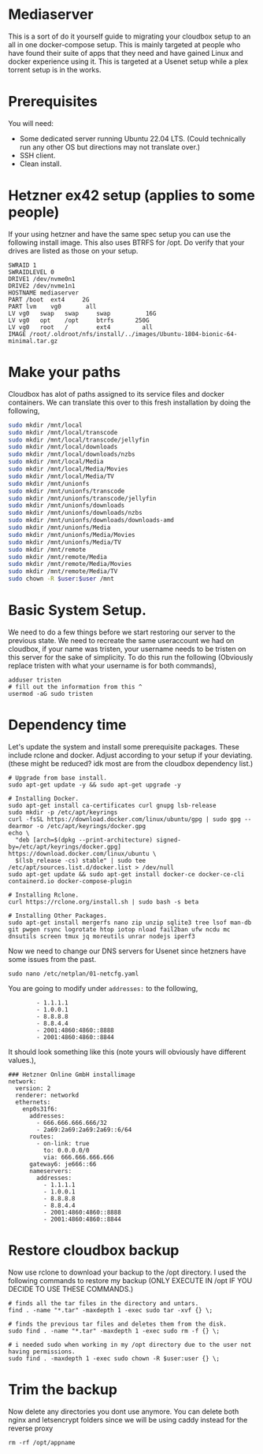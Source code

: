 # Mediaserver
This is a sort of do it yourself guide to migrating your cloudbox setup to an all in one docker-compose setup. This is mainly targeted at people who have found their suite of apps that they need and have gained Linux and docker experience using it. This is targeted at a Usenet setup while a plex torrent setup is in the works. 

# Prerequisites
You will need: 
  - Some dedicated server running Ubuntu 22.04 LTS. (Could technically run any other OS but directions may not translate over.)
  - SSH client.
  - Clean install.

# Hetzner ex42 setup (applies to some people)
If your using hetzner and have the same spec setup you can use the following install image. This also uses BTRFS for /opt. Do verify that your drives are listed as those on your setup. 
```
SWRAID 1
SWRAIDLEVEL 0
DRIVE1 /dev/nvme0n1
DRIVE2 /dev/nvme1n1
HOSTNAME mediaserver
PART /boot  ext4     2G
PART lvm    vg0       all
LV vg0   swap   swap     swap          16G
LV vg0   opt    /opt     btrfs      250G
LV vg0   root   /        ext4         all
IMAGE /root/.oldroot/nfs/install/../images/Ubuntu-1804-bionic-64-minimal.tar.gz
```

# Make your paths
Cloudbox has alot of paths assigned to its service files and docker containers. We can translate this over to this fresh installation by doing the following,
```bash
sudo mkdir /mnt/local
sudo mkdir /mnt/local/transcode
sudo mkdir /mnt/local/transcode/jellyfin
sudo mkdir /mnt/local/downloads
sudo mkdir /mnt/local/downloads/nzbs
sudo mkdir /mnt/local/Media
sudo mkdir /mnt/local/Media/Movies
sudo mkdir /mnt/local/Media/TV
sudo mkdir /mnt/unionfs
sudo mkdir /mnt/unionfs/transcode
sudo mkdir /mnt/unionfs/transcode/jellyfin
sudo mkdir /mnt/unionfs/downloads
sudo mkdir /mnt/unionfs/downloads/nzbs
sudo mkdir /mnt/unionfs/downloads/downloads-amd
sudo mkdir /mnt/unionfs/Media
sudo mkdir /mnt/unionfs/Media/Movies
sudo mkdir /mnt/unionfs/Media/TV
sudo mkdir /mnt/remote
sudo mkdir /mnt/remote/Media
sudo mkdir /mnt/remote/Media/Movies
sudo mkdir /mnt/remote/Media/TV
sudo chown -R $user:$user /mnt
``` 

# Basic System Setup.
We need to do a few things before we start restoring our server to the previous state. We need to recreate the same useraccount we had on cloudbox, if your name was tristen, your username needs to be tristen on this server for the sake of simplicity. To do this run the following (Obviously replace tristen with what your username is for both commands),
```
adduser tristen
# fill out the information from this ^
usermod -aG sudo tristen
```

# Dependency time
Let's update the system and install some prerequisite packages. These include rclone and docker. Adjust according to your setup if your deviating. (these might be reduced? idk most are from the cloudbox dependency list.)
```
# Upgrade from base install.
sudo apt-get update -y && sudo apt-get upgrade -y

# Installing Docker.
sudo apt-get install ca-certificates curl gnupg lsb-release
sudo mkdir -p /etc/apt/keyrings
curl -fsSL https://download.docker.com/linux/ubuntu/gpg | sudo gpg --dearmor -o /etc/apt/keyrings/docker.gpg
echo \
  "deb [arch=$(dpkg --print-architecture) signed-by=/etc/apt/keyrings/docker.gpg] https://download.docker.com/linux/ubuntu \
  $(lsb_release -cs) stable" | sudo tee /etc/apt/sources.list.d/docker.list > /dev/null
sudo apt-get update && sudo apt-get install docker-ce docker-ce-cli containerd.io docker-compose-plugin

# Installing Rclone.
curl https://rclone.org/install.sh | sudo bash -s beta

# Installing Other Packages. 
sudo apt-get install mergerfs nano zip unzip sqlite3 tree lsof man-db git pwgen rsync logrotate htop iotop nload fail2ban ufw ncdu mc dnsutils screen tmux jq moreutils unrar nodejs iperf3
```
Now we need to change our DNS servers for Usenet since hetzners have some issues from the past. 
```
sudo nano /etc/netplan/01-netcfg.yaml
```
You are going to modify under `addresses:` to the following,
```
        - 1.1.1.1
        - 1.0.0.1
        - 8.8.8.8
        - 8.8.4.4
        - 2001:4860:4860::8888
        - 2001:4860:4860::8844
```
It should look something like this (note yours will obviously have different values.),
```
### Hetzner Online GmbH installimage
network:
  version: 2
  renderer: networkd
  ethernets:
    enp0s31f6:
      addresses:
        - 666.666.666.666/32
        - 2a69:2a69:2a69:2a69::6/64
      routes:
        - on-link: true
          to: 0.0.0.0/0
          via: 666.666.666.666
      gateway6: je666::66
      nameservers:
        addresses:
          - 1.1.1.1
          - 1.0.0.1
          - 8.8.8.8
          - 8.8.4.4
          - 2001:4860:4860::8888
          - 2001:4860:4860::8844
```

# Restore cloudbox backup
Now use rclone to download your backup to the /opt directory. 
I used the following commands to restore my backup (ONLY EXECUTE IN /opt IF YOU DECIDE TO USE THESE COMMANDS.) 
```
# finds all the tar files in the directory and untars.
find . -name "*.tar" -maxdepth 1 -exec sudo tar -xvf {} \;
```
```
# finds the previous tar files and deletes them from the disk.
sudo find . -name "*.tar" -maxdepth 1 -exec sudo rm -f {} \;
```
```
# i needed sudo when working in my /opt directory due to the user not having permissions.
sudo find . -maxdepth 1 -exec sudo chown -R $user:user {} \;
```

# Trim the backup
Now delete any directories you dont use anymore. You can delete both nginx and letsencrypt folders since we will be using caddy instead for the reverse proxy
```
rm -rf /opt/appname
```


